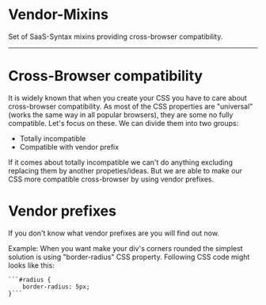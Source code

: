 # Vendor-Mixins
Set of SaaS-Syntax mixins providing cross-browser compatibility.
***

# Cross-Browser compatibility
It is widely known that when you create your CSS you have to care about cross-browser compatibility.
As most of the CSS properties are "universal" (works the same way in all popular browsers), they are some no fully compatible.
Let's focus on these. 
We can divide them into two groups:
- Totally incompatible
- Compatible with vendor prefix

If it comes about totally incompatible we can't do anything excluding replacing them by another propeties/ideas.
But we are able to make our CSS more compatible cross-browser by using vendor prefixes.

# Vendor prefixes
If you don't know what vendor prefixes are you will find out now.

Example:
    When you want make your div's corners rounded the simplest solution is using "border-radius" CSS property.
    Following CSS code might looks like this:
    
    ```#radius {
        border-radius: 5px;
    }```
